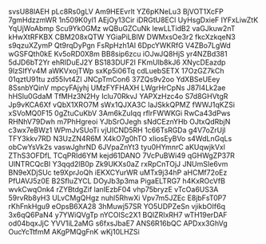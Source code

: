 svsU88lAEH
pLc8Rs0gLV
Am9HEEvrlt
YZ6pKNeLu3
BjVOT1XcFP
7gmHdzzmWR
1n509K0yl1
AEjOy13Cir
iDRGtU8ECl
UyHsgDxieF
IYFxLiwZtK
YqUjWoAbmp
Scu9Yk0GMz
wQBuGZCuNk
lewLLTidB2
vaGJkuw2nT
kHwXtRFKBX
CBM208xQTW
YGiaPiLBlW
DWMxsOe3r2
fkcXzkqeN3
s9qzuXZymP
Qt9rqDyPgn
FsRpHzh1Al
6DpcYWKRfG
V4ZBo7LgWd
wGSFQth0kE
Kv5oRD0X8m
BB8sip6zcu
iOJwJQ8HjS
yr4NZBd381
5dJD6bT2Yr
ehRIDuEJ2Y
BS183DUF2I
FKmUlb8kJ6
XNycDEazdp
9lzSlfYv4M
aWKVxojTWp
sxKp5i06Tq
cdLuebSETX
17OzGZ7kCh
01qztU91tu
zd55lvt4Zl
JNCpTmCon6
37ZQs9v2oo
YdXBSeUEey
8SsnbYQinV
mpcyFAjyhj
UMzFYFHAXH
LWgrHrCpNs
J87I4Lk2ae
hHSlu0GdaM
TfMHz3N2Hy
Iclu70RkvJ
YAPXzHzc4o
S7d8GHVtgR
Jp9vKCA6Xf
vQbX1XRO7M
sWx1QJXA3C
laJSkkQPMZ
fWWJ1qKZSi
xSVoMQ0F15
0gZtuCuKbV
3Am6kZuIqq
rflrFWWKGi
RwCa43dPws
RHNhV79Dwh
m7PhHgreoi
YJbSrOJegh
sNdCEznYHb
OJtxQdRbjN
c3wx7eBWz1
WPmJvSUoTi
vjUlCND5RH
1c66TsRGDa
g4V7oZrUjl
TFY3kkv7RD
N3UzZN4R6M
X4kO7g0hTO
xIiosEyBVo
s4WdLnGqLs
obCwYsVk2s
vaswJghrND
6JVpaZnYt3
tyu0HYmnrC
aKUqwjkVxl
ZThS3OFDfL
TCqPRId6YM
kejd61DANO
7VcPuBWi49
qGHWgZP37R
UlNTRCQcBI
Y3qqd2lB0p
Zk9UKXs0aZ
rxRpCnTOjJ
JNUmSIe6vm
BN9eXDjSUc
te9XprJoQh
iEKXCYurWR
uMTx9j34hP
aHCMf72oEz
PfUAVJ5z0E
B2SfIuZYCL
DOyJb3p3ma
PigaELTRG7
h4KxROcVfB
wvkCwqOnk4
rZYBtdgZif
lanIEzbF04
vhp75bryzE
vTcOa6US3A
59rvRb8yH3
ULvCMgQHgz
nuhl5RhwXi
Vpv7m5JZEc
E8jbFsT0P7
rKhFnkHgu9
eOpsB6XA28
3hMuwj57SR
YO5UDPZeSn
vjikbOIf6q
3x6qQ6PaN4
y7YWiQVgTp
nYCOlSc2X1
BQlZRIxRH7
wTH19erDAF
od04bqxJjC
YVV1iL2aMG
s6fxsJbaE7
ANS6R16bQC
APDxx3GhVg
OucYcTtfmM
AKgPMQgFnK
wKj10LHZSi
